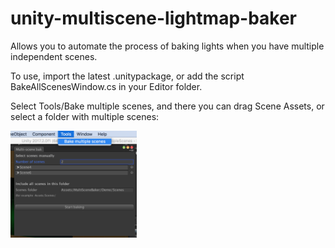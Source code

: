 # unity-multiscene-lightmap-baker
Allows you to automate the process of baking lights when you have multiple independent scenes.

To use, import the latest .unitypackage, or add the script BakeAllScenesWindow.cs in your Editor folder.

Select Tools/Bake multiple scenes, and there you can drag Scene Assets, or select a folder with multiple scenes:

<img src="./Images/Screenshot.png" width="40%">
